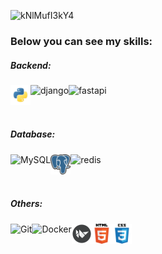 ![kNlMufI3kY4](https://github.com/YevgeniyKapustin/YevgeniyKapustin/assets/106178214/604e3286-e07c-4939-a61b-1e13cc5103c1)

### 

### Below you can see my skills:



##### Backend:

<img align='left' alt='python' height='32px' src='https://raw.githubusercontent.com/github/explore/80688e429a7d4ef2fca1e82350fe8e3517d3494d/topics/python/python.png'/>
<img align='left' alt='django' height='32px' src='https://avatars.githubusercontent.com/u/27804?s=200&v=4'/>
<img align='left' alt='fastapi' height='32px' src='https://user-images.githubusercontent.com/106178214/233633237-8fd37a74-48b0-4004-9a49-34e242e9a9d3.png'/>

<br/><br/><br/>

##### Database:

<img align='left' alt='MySQL' height='32px' src='https://user-images.githubusercontent.com/106178214/236391759-f1c8b898-25e0-4b38-936d-3a9fd67df865.png'/>
<img align='left' alt='PostgresSQL' height='32px' src='https://raw.githubusercontent.com/github/explore/80688e429a7d4ef2fca1e82350fe8e3517d3494d/topics/postgresql/postgresql.png'/>
<img align='left' alt='redis' height='32px' src='https://avatars.githubusercontent.com/u/1529926?s=88&v=4'/>

<br/><br/><br/>

##### Others:

<img align='left' alt='Git' height='32px' src='https://user-images.githubusercontent.com/106178214/233634416-25d5ed4d-646f-4102-a43f-377e2b1072f4.png'/>
<img align='left' alt='Docker' height='32px' src='https://avatars.githubusercontent.com/u/7739233?s=48&v=4'/>
<img align='left' alt='Kivy' height='32px' src='https://raw.githubusercontent.com/kivy/kivy/master/kivy/data/logo/kivy-icon-256.png'/>
<img align='left' alt='HTML' height='32px' src='https://raw.githubusercontent.com/github/explore/80688e429a7d4ef2fca1e82350fe8e3517d3494d/topics/html/html.png'/>
<img align='left' alt='CSS' height='32px' src='https://raw.githubusercontent.com/github/explore/80688e429a7d4ef2fca1e82350fe8e3517d3494d/topics/css/css.png'/>

<br/><br/><br/>
